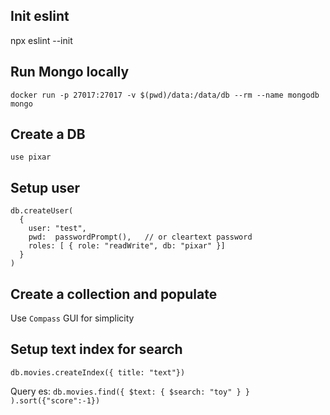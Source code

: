 ## Init eslint

npx eslint --init

## Run Mongo locally

```
docker run -p 27017:27017 -v $(pwd)/data:/data/db --rm --name mongodb mongo 
```

## Create a DB

`use pixar` 

## Setup user

```
db.createUser(
  {
    user: "test",
    pwd:  passwordPrompt(),   // or cleartext password
    roles: [ { role: "readWrite", db: "pixar" }]
  }
)
```

## Create a collection and populate

Use `Compass` GUI for simplicity

## Setup text index for search

`db.movies.createIndex({ title: "text"})`

Query es: `db.movies.find({ $text: { $search: "toy" } } ).sort({"score":-1})`